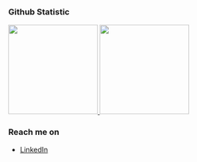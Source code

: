 ### Github Statistic
<p align="left">
<a href="https://github.com/dimasmds">
  <img height="180em" src="https://github-readme-stats-eight-theta.vercel.app/api?username=fxrdhan&show_icons=true&theme=algolia&include_all_commits=true&count_private=true"/>
  <img height="180em" src="https://github-readme-stats-eight-theta.vercel.app/api/top-langs/?username=fxrdhan&layout=compact&langs_count=8&theme=algolia"/>
</a>
</p>

### Reach me on
- <a href="www.linkedin.com/in/fxrdhan/">LinkedIn</a>
